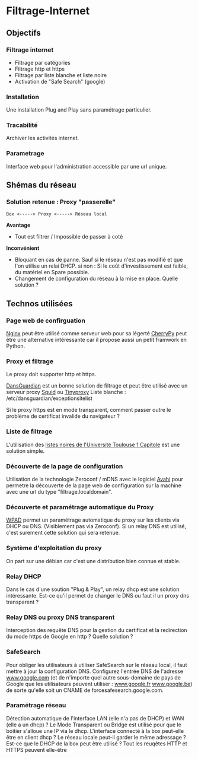# Filtrage-Internet
## Objectifs
### Filtrage internet
 - Filtrage par catégories
 - Filtrage http et https
 - Filtrage par liste blanche et liste noire
 - Activation de "Safe Search" (google)
### Installation
 Une installation Plug and Play sans paramétrage particulier.
### Tracabilité
 Archiver les activités internet.
### Parametrage
 Interface web pour l'administration accessible par une url unique.
 
## Shémas du réseau
### Solution retenue : Proxy "passerelle"

    Box <-----> Proxy <-----> Réseau local

**Avantage**

- Tout est filtrer / Impossible de passer à coté

**Inconvénient**

- Bloquant en cas de panne. Sauf si le réseau n'est pas modifié et que l'on utilise un relai DHCP. si non : Si le coût d'investissement est faible, du matériel en Spare possible.
- Changement de configuration du réseau à la mise en place. Quelle solution ?

## Technos utilisées
### Page web de confirguation
[Nginx](https://fr.wikipedia.org/wiki/Nginx "Nginx") peut être utilisé comme serveur web pour sa légerté
[CherryPy](http://www.cherrypy.org/ "Cherrypy") peut être une alternative intéressante car il propose aussi un petit framwork en Python.

### Proxy et filtrage
Le proxy doit supporter http et https.

[DansGuardian](http://dansguardian.org/ "dansguardian") est un bonne solution de filtrage et peut être utilisé avec un serveur proxy [Squid](http://www.squid-cache.org/ "squid") ou [Tinyproxy](https://tinyproxy.github.io/ "tinyproxy")
Liste blanche : /etc/dansguardian/exceptionsitelist

Si le proxy https est en mode transparent, comment passer outre le problème de certificat invalide du navigateur ?

### Liste de filtrage
L'utilisation des [listes noires de l'Université Toulouse 1 Capitole](http://dsi.ut-capitole.fr/blacklists/ "Blacklists") est une solution simple.

### Découverte de la page de configuration
Utilisation de la technologie Zeroconf / mDNS avec le logiciel [Avahi](http://www.avahi.org/ "avahi") pour permetre la découverte de la page web de configuration sur la machine avec une url du type "filtrage.localdomain".

### Découverte et paramétrage automatique du Proxy
[WPAD](https://en.wikipedia.org/wiki/Web_Proxy_Autodiscovery_Protocol "WPAD") permet un paramétrage automatique du proxy sur les clients via DHCP ou DNS. (Visiblement pas via Zeroconf). Si un relay DNS est utilisé, c'est surement cette solution qui sera retenue.

### Système d'exploitation du proxy
On part sur une débian car c'est une distribution bien connue et stable.

### Relay DHCP
Dans le cas d'une soution "Plug & Play", un relay dhcp est une solution intéressante. Est-ce qu'il permet de changer le DNS ou faut il un proxy dns transparent ?

### Relay DNS ou proxy DNS transparent
Interception des requête DNS pour la gestion du certificat et la redirection du mode https de Google en http ?
Quelle solution ?

### SafeSearch

Pour obliger les utilisateurs à utiliser SafeSearch sur le réseau local, il faut mettre à jour la configuration DNS. Configurez l'entrée DNS de l'adresse www.google.com (et de n'importe quel autre sous-domaine de pays de Google que les utilisateurs peuvent utiliser : www.google.fr www.google.be) de sorte qu'elle soit un CNAME de forcesafesearch.google.com.

### Paramétrage réseau
Détection automatique de l'interface LAN (elle n'a pas de DHCP) et WAN (elle a un dhcp) ? 
Le Mode Transparent ou Bridge est utilisé pour que le boitier s'alloue une IP via le dhcp.
L'interface connecté à la box peut-elle être en client dhcp ?
Le réseau locale peut-il garder le même adressage ? Est-ce que le DHCP de la box peut être utilisé ? Tout les reuqêtes HTTP et HTTPS peuvent elle-être